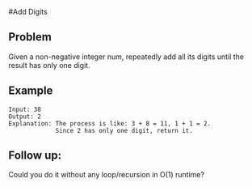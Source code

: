 #Add Digits

## Problem
Given a non-negative integer num, repeatedly add all its digits until the result has only one digit.

## Example
```
Input: 38
Output: 2
Explanation: The process is like: 3 + 8 = 11, 1 + 1 = 2.
             Since 2 has only one digit, return it.
```

## Follow up:
Could you do it without any loop/recursion in O(1) runtime?
